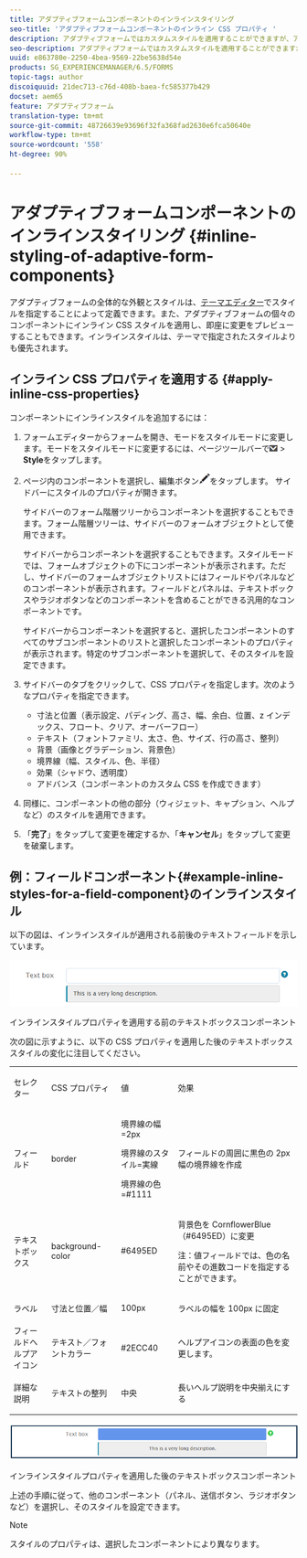 ```yaml
---
title: アダプティブフォームコンポーネントのインラインスタイリング
seo-title: 'アダプティブフォームコンポーネントのインライン CSS プロパティ '
description: アダプティブフォームではカスタムスタイルを適用することができますが、アダプティブフォームの個々のコンポーネントにインライン CSS プロパティを適用することもできます。
seo-description: アダプティブフォームではカスタムスタイルを適用することができますが、アダプティブフォームの個々のコンポーネントにインライン CSS プロパティを適用することもできます。
uuid: e863780e-2250-4bea-9569-22be5638d54e
products: SG_EXPERIENCEMANAGER/6.5/FORMS
topic-tags: author
discoiquuid: 21dec713-c76d-408b-baea-fc585377b429
docset: aem65
feature: アダプティブフォーム
translation-type: tm+mt
source-git-commit: 48726639e93696f32fa368fad2630e6fca50640e
workflow-type: tm+mt
source-wordcount: '558'
ht-degree: 90%

---
```



# アダプティブフォームコンポーネントのインラインスタイリング {#inline-styling-of-adaptive-form-components}

アダプティブフォームの全体的な外観とスタイルは、[テーマエディター](../../forms/using/themes.md)でスタイルを指定することによって定義できます。また、アダプティブフォームの個々のコンポーネントにインライン CSS スタイルを適用し、即座に変更をプレビューすることもできます。インラインスタイルは、テーマで指定されたスタイルよりも優先されます。

## インライン CSS プロパティを適用する {#apply-inline-css-properties}

コンポーネントにインラインスタイルを追加するには：

1. フォームエディターからフォームを開き、モードをスタイルモードに変更します。モードをスタイルモードに変更するには、ページツールバーで![canvas-drop-down](assets/canvas-drop-down.png) > **Style**&#x200B;をタップします。
1. ページ内のコンポーネントを選択し、編集ボタン![編集ボタン](assets/edit-button.png)をタップします。 サイドバーにスタイルのプロパティが開きます。

   サイドバーのフォーム階層ツリーからコンポーネントを選択することもできます。フォーム階層ツリーは、サイドバーのフォームオブジェクトとして使用できます。

   サイドバーからコンポーネントを選択することもできます。スタイルモードでは、フォームオブジェクトの下にコンポーネントが表示されます。ただし、サイドバーのフォームオブジェクトリストにはフィールドやパネルなどのコンポーネントが表示されます。フィールドとパネルは、テキストボックスやラジオボタンなどのコンポーネントを含めることができる汎用的なコンポーネントです。

   サイドバーからコンポーネントを選択すると、選択したコンポーネントのすべてのサブコンポーネントのリストと選択したコンポーネントのプロパティが表示されます。特定のサブコンポーネントを選択して、そのスタイルを設定できます。

1. サイドバーのタブをクリックして、CSS プロパティを指定します。次のようなプロパティを指定できます。

   * 寸法と位置（表示設定、パディング、高さ、幅、余白、位置、z インデックス、フロート、クリア、オーバーフロー）
   * テキスト（フォントファミリ、太さ、色、サイズ、行の高さ、整列）
   * 背景（画像とグラデーション、背景色）
   * 境界線（幅、スタイル、色、半径）
   * 効果（シャドウ、透明度）
   * アドバンス（コンポーネントのカスタム CSS を作成できます）

1. 同様に、コンポーネントの他の部分（ウィジェット、キャプション、ヘルプなど）のスタイルを適用できます。
1. 「**完了**」をタップして変更を確定するか、「**キャンセル**」をタップして変更を破棄します。

## 例：フィールドコンポーネント{#example-inline-styles-for-a-field-component}のインラインスタイル

以下の図は、インラインスタイルが適用される前後のテキストフ&#x200B;&#x200B;ィールドを示しています。

![インラインスタイルが適用される前のテキストボックスコンポーネント](assets/no-style.png)

インラインスタイルプロパティを適用する前のテキストボックスコンポーネント

次の図に示すように、以下の CSS プロパティを適用した後のテキストボックススタイルの変化に注目してください。

<table>
 <tbody>
  <tr>
   <td><p>セレクター</p> </td>
   <td><p>CSS プロパティ</p> </td>
   <td><p>値</p> </td>
   <td><p>効果</p> </td>
  </tr>
  <tr>
   <td><p>フィールド</p> </td>
   <td><p>border</p> </td>
   <td><p>境界線の幅=2px</p> <p>境界線のスタイル=実線</p> <p>境界線の色=#1111</p> </td>
   <td><p>フィールドの周囲に黒色の 2px 幅の境界線を作成</p> </td>
  </tr>
  <tr>
   <td><p>テキストボックス</p> </td>
   <td><p>background-color</p> </td>
   <td><p>#6495ED</p> </td>
   <td><p>背景色を CornflowerBlue （#6495ED）に変更</p> <p>注：値フィールドでは、色の名前やその進数コードを指定することができます。</p> </td>
  </tr>
  <tr>
   <td><p>ラベル</p> </td>
   <td><p>寸法と位置／幅</p> </td>
   <td><p>100px</p> </td>
   <td><p>ラベルの幅を 100px に固定</p> </td>
  </tr>
  <tr>
   <td>フィールドヘルプアイコン</td>
   <td>テキスト／フォントカラー</td>
   <td>#2ECC40</td>
   <td>ヘルプアイコンの表面の色を変更します。</td>
  </tr>
  <tr>
   <td><p>詳細な説明</p> </td>
   <td><p>テキストの整列</p> </td>
   <td><p>中央</p> </td>
   <td><p>長いヘルプ説明を中央揃えにする</p> </td>
  </tr>
 </tbody>
</table>

![インラインスタイルが適用された後のテキストボックスのスタイル](assets/applied-style.png)

インラインスタイルプロパティを適用した後のテキストボックスコンポーネント

上述の手順に従って、他のコンポーネント（パネル、送信ボタン、ラジオボタンなど）を選択し、そのスタイルを設定できます。

>[!NOTE]
>
>スタイルのプロパティは、選択したコンポーネントにより異なります。

